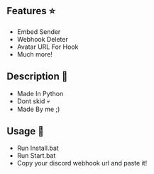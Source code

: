 ## Features ⭐
- Embed Sender
- Webhook Deleter
- Avatar URL For Hook
- Much more!

## Description 📖
- Made In Python
- Dont skid 💀
- Made By me ;)

## Usage 🤝
- Run Install.bat
- Run Start.bat
- Copy your discord webhook url and paste it!
